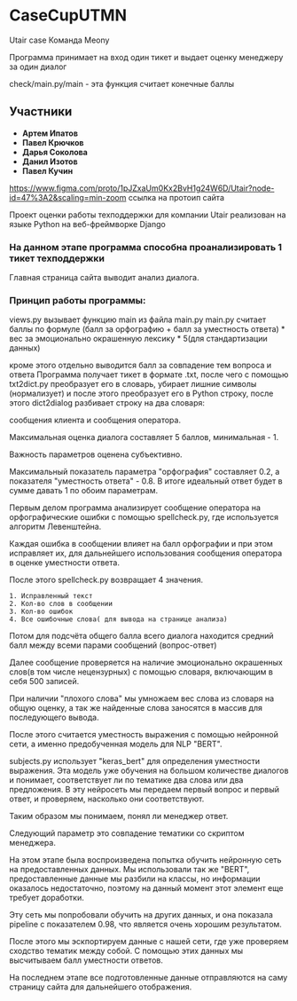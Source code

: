 # CaseCupUTMN
Utair case
Команда Meony

Программа принимает на вход один тикет и выдает оценку менеджеру за один диалог

check/main.py/main - эта функция считает конечные баллы

## Участники
* **Артем Ипатов**
* **Павел Крючков**
* **Дарья Соколова**
* **Данил Изотов**
* **Павел Кучин**


https://www.figma.com/proto/1pJZxaUm0Kx2BvH1g24W6D/Utair?node-id=47%3A2&scaling=min-zoom ссылка на протоип сайта

Проект оценки работы техподдержки для компании Utair реализован на языке Python на веб-фреймворке Django

### На данном этапе программа способна проанализировать 1 тикет техподдержки

Главная страница сайта выводит анализ диалога.
### Принцип работы программы:
views.py вызывает функцию main из файла main.py
main.py считает баллы по формуле
(балл за орфографию + балл за уместность ответа) * вес за эмоционально окрашенную лексику * 5(для стандартизации данных)

кроме этого отдельно выводится балл за совпадение тем вопроса и ответа
Программа получает тикет в формате .txt, после чего с помощью txt2dict.py преобразует его в словарь, убирает лишние символы (нормализует) и после этого преобразует его в Python строку, после этого dict2dialog разбивает строку на два словаря: 
    
сообщения клиента и сообщения оператора.

Максимальная оценка диалога составляет 5 баллов, минимальная - 1.
    
Важность параметров оценена субъективно.  
    
Максимальный показатель параметра "орфография" составляет 0.2, а показателя "уместность ответа" - 0.8. В итоге идеальный ответ будет в сумме давать 1 по обоим параметрам.
    
Первым делом программа анализирует сообщение оператора на орфографические ошибки с помощью spellcheck.py, где используется алгоритм Левенштейна.
    
Каждая ошибка в сообщении влияет на балл орфографии и при этом исправляет их, для дальнейшего использования сообщения оператора в оценке уместности ответа.
    
После этого spellcheck.py возвращает 4 значения.
```
1. Исправленный текст
2. Кол-во слов в сообщении
3. Кол-во ошибок
4. Все ошибочные слова( для вывода на странице анализа)
```
    
Потом для подсчёта общего балла всего диалога находится средний балл между всеми парами сообщений (вопрос-ответ)

Далее сообщение проверяется на наличие эмоционально окрашенных слов(в том числе нецензурных) с помощью словаря, включающим в себя 500 записей.
    
При наличии "плохого слова" мы умножаем вес слова из словаря на общую оценку, а так же найденные слова заносятся в массив для последующего вывода.
    
После этого считается уместность выражения с помощью нейронной сети, а именно предобученная модель для NLP "BERT".
    
subjects.py использует "keras_bert" для определения уместности выражения. Эта модель уже обучения на большом количестве диалогов и понимает, соответствует ли по тематике два слова или два предложения. В эту нейросеть мы передаем первый вопрос и первый ответ, и проверяем, насколько они соответствуют. 
    
Таким образом мы понимаем, понял ли менеджер ответ.
    
Следующий параметр это совпадение тематики со скриптом менеджера.
    
На этом этапе была воспроизведена попытка обучить нейронную сеть на предоставленных данных. Мы использовали так же "BERT", предоставленные данные мы разбили на классы, но информации оказалось недостаточно, поэтому на данный момент этот элемент еще требует доработки.
    
Эту сеть мы попробовали обучить на других данных, и она показала pipeline с показателем 0.98, что является очень хорошим результатом.
    
После этого мы эскпортируем данные с нашей сети, где уже проверяем сходство тематик между собой. С помощью этих данных мы высчитываем балл уместности ответов.
    
На последнем этапе все подготовленные данные отправляются на саму страницу сайта для дальнейшего отображения.
